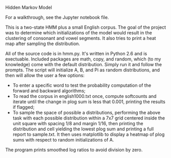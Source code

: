Hidden Markov Model

For a walkthrough, see the Jupyter notebook file.

This is a two-state HMM plus a small English corpus. The goal of the project was to determine which initializations of the model would result in the clustering of consonant and vowel segments. It also tries to print a heat map after sampling the distribution.

All of the source code is in hmm.py. It's written in Python 2.6 and is exectuable. Included packages are math, copy, and random, which (to my knowledge) come with the default distribution. Simply run it and follow the prompts. The script will initialize A, B, and Pi as random distributions, and then will allow the user a few options:

- To enter a specific word to test the probability computation of the forward and backward algorithms;
- To read the corpus in english1000.txt once, compute softcounts and iterate until the change in plog sum is less that 0.001, printing the results if flagged;
- To sample the space of possible a distributions, performing the above task with each possible distribution within a 7x7 grid centered inside the unit square with spacing 1/8 and margin 1/16, then printing the distribution and cell yielding the lowest plog sum and printing a full report to sample.txt. It then uses matplotlib to display a heatmap of plog sums with respect to random initializations of A.

The program prints smoothed log ratios to avoid division by zero.
